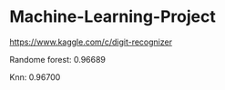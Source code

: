 # Machine-Learning-Project

https://www.kaggle.com/c/digit-recognizer


Randome forest: 0.96689

Knn: 0.96700
